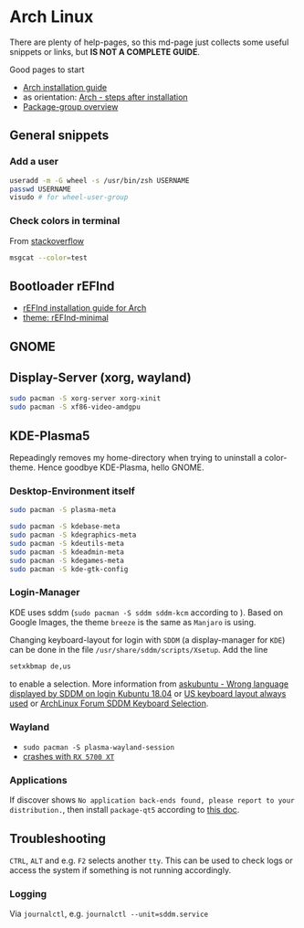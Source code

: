 # Arch Linux

There are plenty of help-pages, so this md-page just collects some useful snippets or links, but __IS NOT A COMPLETE GUIDE__.

Good pages to start

- [Arch installation guide][www_arch_install_guide]
- as orientation: [Arch - steps after installation][www_arch_steps_after_install]
- [Package-group overview][www_arch_group_overview]

## General snippets

### Add a user

```zsh
useradd -m -G wheel -s /usr/bin/zsh USERNAME
passwd USERNAME
visudo # for wheel-user-group
```

### Check colors in terminal

From [stackoverflow][www_stackoverflow_color_test]

```zsh
msgcat --color=test
```

## Bootloader rEFInd

- [rEFInd installation guide for Arch][www_arch_refind]
- [theme: rEFInd-minimal][www_refind_theme_minimal]

## GNOME

## Display-Server (xorg, wayland)

```zsh
sudo pacman -S xorg-server xorg-xinit
sudo pacman -S xf86-video-amdgpu
```

## KDE-Plasma5

Repeadingly removes my home-directory when trying to uninstall a color-theme.
Hence goodbye KDE-Plasma, hello GNOME.

### Desktop-Environment itself

```zsh
sudo pacman -S plasma-meta

sudo pacman -S kdebase-meta
sudo pacman -S kdegraphics-meta
sudo pacman -S kdeutils-meta
sudo pacman -S kdeadmin-meta
sudo pacman -S kdegames-meta
sudo pacman -S kde-gtk-config
```

### Login-Manager

KDE uses sddm (`sudo pacman -S sddm sddm-kcm` according to ).
Based on Google Images, the theme `breeze` is the same as `Manjaro` is using.

Changing keyboard-layout for login with `SDDM` (a display-manager for `KDE`) can be done in the file `/usr/share/sddm/scripts/Xsetup`.
Add the line

```zsh
setxkbmap de,us
```

to enable a selection.
More information from [askubuntu - Wrong language displayed by SDDM on login Kubuntu 18.04][www_askubuntu_sddm_wrong_lang] or [US keyboard layout always used][www_gentoo_sddm_us_keyboard_layout] or [ArchLinux Forum SDDM Keyboard Selection][www_archlinux_sddm_keyboard_selection].

### Wayland

- `sudo pacman -S plasma-wayland-session`
- [crashes with `RX 5700 XT`][www_kde_bug]

### Applications

If discover shows `No application back-ends found, please report to your distribution.`, then install `package-qt5` according to [this doc][www_discover_no_backends].

## Troubleshooting

`CTRL`, `ALT` and e.g. `F2` selects another `tty`.
This can be used to check logs or access the system if something is not running accordingly.

### Logging

Via `journalctl`, e.g. `journalctl --unit=sddm.service`

[www_arch_install_guide]: https://wiki.archlinux.org/index.php/installation_guide
[www_arch_group_overview]: https://www.archlinux.org/groups/
[www_stackoverflow_color_test]: https://askubuntu.com/questions/27314/script-to-display-all-terminal-colors
[www_arch_refind]: https://wiki.archlinux.org/index.php/REFInd#refind_linux.conf
[www_arch_steps_after_install]: https://itsfoss.com/things-to-do-after-installing-arch-linux/

[www_refind_theme_minimal]: https://github.com/EvanPurkhiser/rEFInd-minimal
[www_kde_bug]: https://bugs.kde.org/show_bug.cgi?id=413223
[www_discover_no_backends]: https://wiki.archlinux.org/index.php/KDE#Discover_does_not_show_any_applications

[www_askubuntu_sddm_wrong_lang]: https://askubuntu.com/questions/1040844/wrong-language-displayed-by-sddm-on-login-kubuntu-18-04
[www_gentoo_sddm_us_keyboard_layout]: https://forums.gentoo.org/viewtopic-t-1031606-start-0.html
[www_archlinux_sddm_keyboard_selection]: https://bbs.archlinux.org/viewtopic.php?id=194408
